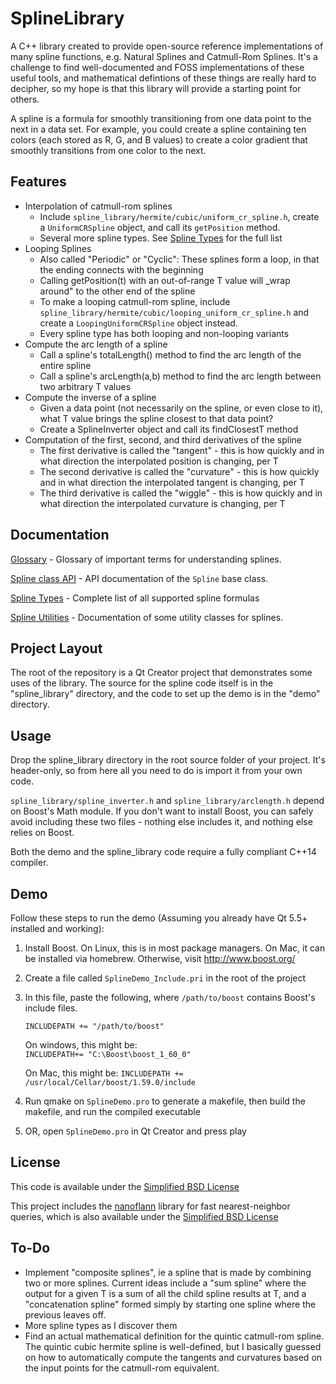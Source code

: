 SplineLibrary
=============
A C++ library created to provide open-source reference implementations of many spline functions, e.g. Natural Splines and Catmull-Rom Splines. It's a challenge to find well-documented and FOSS implementations of these useful tools, and mathematical defintions of these things are really hard to decipher, so my hope is that this library will provide a starting point for others.

A spline is a formula for smoothly transitioning from one data point to the next in a data set. For example, you could create a spline containing ten colors (each stored as R, G, and B values) to create a color gradient that smoothly transitions from one color to the next.

Features
-------------
* Interpolation of catmull-rom splines
    * Include `spline_library/hermite/cubic/uniform_cr_spline.h`, create a `UniformCRSpline` object, and call its `getPosition` method.
    * Several more spline types. See [Spline Types](docs/SplineTypes.md) for the full list
* Looping Splines
	* Also called "Periodic" or "Cyclic": These splines form a loop, in that the ending connects with the beginning
	* Calling getPosition(t) with an out-of-range T value will _wrap around" to the other end of the spline
    * To make a looping catmull-rom spline, include `spline_library/hermite/cubic/looping_uniform_cr_spline.h` and create a `LoopingUniformCRSpline` object instead.
    * Every spline type has both looping and non-looping variants
* Compute the arc length of a spline
	* Call a spline's totalLength() method to find the arc length of the entire spline
    * Call a spline's arcLength(a,b) method to find the arc length between two arbitrary T values
* Compute the inverse of a spline
    * Given a data point (not necessarily on the spline, or even close to it), what T value brings the spline closest to that data point?
    * Create a SplineInverter object and call its findClosestT method
* Computation of the first, second, and third derivatives of the spline
    * The first derivative is called the "tangent" - this is how quickly and in what direction the interpolated position is changing, per T
    * The second derivative is called the "curvature" - this is how quickly and in what direction the interpolated tangent is changing, per T
    * The third derivative is called the "wiggle" - this is how quickly and in what direction the interpolated curvature is changing, per T
    

Documentation
-------------
[Glossary](docs/Glossary.md) - Glossary of important terms for understanding splines.

[Spline class API](docs/SplineAPI.md) - API documentation of the `Spline` base class.

[Spline Types](docs/SplineTypes.md) - Complete list of all supported spline formulas

[Spline Utilities](docs/SplineUtilities.md) - Documentation of some utility classes for splines.

Project Layout
-------------
The root of the repository is a Qt Creator project that demonstrates some uses of the library. The source for the spline code itself is in the "spline_library" directory, and the code to set up the demo is in the "demo" directory.

Usage
-------------
Drop the spline_library directory in the root source folder of your project. It's header-only, so from here all you need to do is import it from your own code.

`spline_library/spline_inverter.h` and `spline_library/arclength.h` depend on Boost's Math module. If you don't want to install Boost, you can safely avoid including these two files - nothing else includes it, and nothing else relies on Boost.

Both the demo and the spline_library code require a fully compliant C++14 compiler.

Demo
-------------
Follow these steps to run the demo (Assuming you already have Qt 5.5+ installed and working):

1. Install Boost. On Linux, this is in most package managers. On Mac, it can be installed via homebrew. Otherwise, visit http://www.boost.org/
2. Create a file called `SplineDemo_Include.pri` in the root of the project
3. In this file, paste the following, where `/path/to/boost` contains Boost's include files.

    `INCLUDEPATH += "/path/to/boost"`
     
    On windows, this might be:  
    `INCLUDEPATH+= "C:\Boost\boost_1_60_0"`
     
    On Mac, this might be:
    `INCLUDEPATH += /usr/local/Cellar/boost/1.59.0/include`
4. Run qmake on `SplineDemo.pro` to generate a makefile, then build the makefile, and run the compiled executable
5. OR, open `SplineDemo.pro` in Qt Creator and press play

License
-------------
This code is available under the [Simplified BSD License](http://opensource.org/licenses/BSD-2-Clause)

This project includes the [nanoflann](https://github.com/jlblancoc/nanoflann) library for fast nearest-neighbor queries, which is also available under the [Simplified BSD License](http://opensource.org/licenses/BSD-2-Clause)

To-Do
-------------
* Implement "composite splines", ie a spline that is made by combining two or more splines. Current ideas include a "sum spline" where the output for a given T is a sum of all the child spline results at T, and a "concatenation spline" formed simply by starting one spline where the previous leaves off.
* More spline types as I discover them
* Find an actual mathematical definition for the quintic catmull-rom spline. The quintic cubic hermite spline is well-defined, but I basically guessed on how to automatically compute the tangents and curvatures based on the input points for the catmull-rom equivalent.
